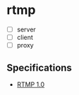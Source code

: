 # rtmp

* [ ] server
* [ ] client
* [ ] proxy

## Specifications

* [RTMP 1.0](http://www.adobe.com/devnet/rtmp.html)
